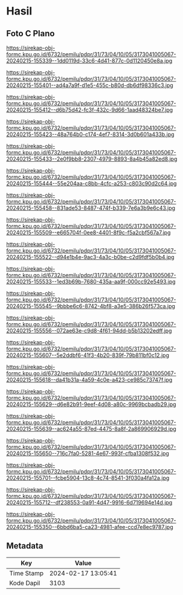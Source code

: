 # Hasil

## Foto C Plano

https://sirekap-obj-formc.kpu.go.id/6732/pemilu/pdpr/31/73/04/10/05/3173041005067-20240215-155339--1dd0119d-33c6-4d41-877c-0d1120450e8a.jpg

https://sirekap-obj-formc.kpu.go.id/6732/pemilu/pdpr/31/73/04/10/05/3173041005067-20240215-155401--ad4a7a9f-d1e5-455c-b80d-db6df98336c3.jpg

https://sirekap-obj-formc.kpu.go.id/6732/pemilu/pdpr/31/73/04/10/05/3173041005067-20240215-155412--d6b75d42-fc3f-432c-9d66-1aad48324be7.jpg

https://sirekap-obj-formc.kpu.go.id/6732/pemilu/pdpr/31/73/04/10/05/3173041005067-20240215-155423--48a764b0-c174-4ef7-8314-3d0b601a433b.jpg

https://sirekap-obj-formc.kpu.go.id/6732/pemilu/pdpr/31/73/04/10/05/3173041005067-20240215-155433--2e0f9bb8-2307-4979-8893-8a4b45a82ed8.jpg

https://sirekap-obj-formc.kpu.go.id/6732/pemilu/pdpr/31/73/04/10/05/3173041005067-20240215-155444--55e204aa-c8bb-4cfc-a253-c803c90d2c64.jpg

https://sirekap-obj-formc.kpu.go.id/6732/pemilu/pdpr/31/73/04/10/05/3173041005067-20240215-155458--831ade53-8487-474f-b339-7e6a3b9e6c43.jpg

https://sirekap-obj-formc.kpu.go.id/6732/pemilu/pdpr/31/73/04/10/05/3173041005067-20240215-155509--e665704f-0ee8-4401-8f9c-f5a2cbf567a7.jpg

https://sirekap-obj-formc.kpu.go.id/6732/pemilu/pdpr/31/73/04/10/05/3173041005067-20240215-155522--d94e1b4e-9ac3-4a3c-b0be-c2d9fdf5b0b4.jpg

https://sirekap-obj-formc.kpu.go.id/6732/pemilu/pdpr/31/73/04/10/05/3173041005067-20240215-155533--1ed3b69b-7680-435a-aa9f-000cc92e5493.jpg

https://sirekap-obj-formc.kpu.go.id/6732/pemilu/pdpr/31/73/04/10/05/3173041005067-20240215-155545--9bbbe6c6-8742-4bf8-a3e5-386b26f573ca.jpg

https://sirekap-obj-formc.kpu.go.id/6732/pemilu/pdpr/31/73/04/10/05/3173041005067-20240215-155556--072ae63e-c9d8-4f61-94dd-b5b13202edff.jpg

https://sirekap-obj-formc.kpu.go.id/6732/pemilu/pdpr/31/73/04/10/05/3173041005067-20240215-155607--5e2ddbf6-41f3-4b20-839f-79b811bf0c12.jpg

https://sirekap-obj-formc.kpu.go.id/6732/pemilu/pdpr/31/73/04/10/05/3173041005067-20240215-155618--da41b31a-4a59-4c0e-a423-ce985c73747f.jpg

https://sirekap-obj-formc.kpu.go.id/6732/pemilu/pdpr/31/73/04/10/05/3173041005067-20240215-155629--d6e82b91-9eef-4d08-a80c-9969bcbadb29.jpg

https://sirekap-obj-formc.kpu.go.id/6732/pemilu/pdpr/31/73/04/10/05/3173041005067-20240215-155639--ac624a55-87ed-4475-8a8f-2a869906929d.jpg

https://sirekap-obj-formc.kpu.go.id/6732/pemilu/pdpr/31/73/04/10/05/3173041005067-20240215-155650--716c7fa0-5281-4e67-993f-cfba1308f532.jpg

https://sirekap-obj-formc.kpu.go.id/6732/pemilu/pdpr/31/73/04/10/05/3173041005067-20240215-155701--fcbe5904-13c8-4c74-8541-3f030a4fa12a.jpg

https://sirekap-obj-formc.kpu.go.id/6732/pemilu/pdpr/31/73/04/10/05/3173041005067-20240215-155712--df238553-0a91-4d47-9916-6d719694e14d.jpg

https://sirekap-obj-formc.kpu.go.id/6732/pemilu/pdpr/31/73/04/10/05/3173041005067-20240215-155350--6bbd6ba5-ca23-4981-afee-ccd7e8ec9787.jpg


## Metadata

| Key        | Value               |
| ---------- | ------------------- |
| Time Stamp | 2024-02-17 13:05:41 |
| Kode Dapil | 3103                |



